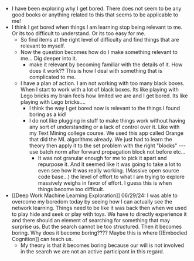 - I have been exploring why I get bored. There does not seem to be any good books or anything related to this that seems to be applicable to me! 
- I think I get bored when things I am learning stop being relevant to me. Or its too difficult to understand. Or its too easy for me.
	- So find items at the right level of difficulty and find things that are relevant to myself.
	- Now the question becomes how do I make something relevant to me... Dig deeper into it. 
		- make it relevant by becoming familiar with the details of it. How does it work?? This is how I deal with something that is complicated to me.
	- I have a plan of action. I am not working with too many black boxes. When I start to work with a lot of black boxes. Its like playing with Lego bricks my brain feels how limited we are and I get bored. Its like playing with Lego bricks....
		- I think the way I get bored now is relevant to the things I found boring as a kid!
		- I do not like plugging in stuff to make things work without having any sort of understanding or a lack of control over it. Like with my Text Mining college course. We used this app called Orange that did the ML algorithms already. We just had to learn the theory then apply it to the set problem with the right "blocks" --- use batch norm after forward propagation block not before etc...
			- It was not granular enough for me to pick it apart and repurpose it. And it seemed like it was going to take a lot to even see how it was really working. (Massive open source code base...) the level of effort to what I am trying to explore massively weighs in favor of effort. I guess this is when things become too difficult.
- [[Deep Work Machine Learning Exploration]] 06/29/24: I was able to overcome my boredom today by seeing how I can actually see the network learning. Things need to be like it was back then when we used to play hide and seek or play with toys. We have to directly experience it and there should an element of searching for something that may surprise us. But the search cannot be too structured. Then it becomes boring. Why does it become boring???? Maybe this is where [[Embodied Cognition]] can teach us. 
	- My theory is that it becomes boring because our will is not involved in the search we are not an active participant in this regard.